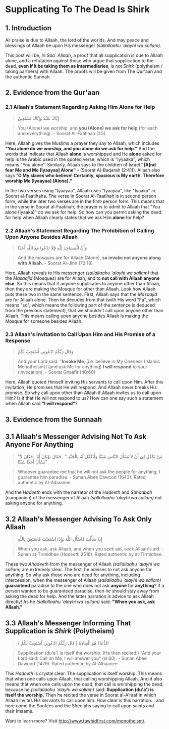 # **Supplicating To The Dead Is Shirk**

## 1. Introduction

All praise is due to Allaah, the lord of the worlds. And may peace and blessings of Allaah be upon His messenger *(sallallaahu 'alayhi wa sallam)*.

This post will be, *In Saa` Allaah*, a proof that all supplication is due to Allaah alone, and a refutation against those who argue that supplication to the dead, **even if it be taking them as intermediaries**, is not *Shirk* (polytheism / taking partners) with Allaah. The proofs will be given from The Qur'aan and the authentic Sunnah.

## 2. Evidence from the Qur'aan

### 2.1 Allaah's Statement Regarding Asking Him Alone for Help

> إِيَّاكَ نَعْبُدُ وَإِيَّاكَ نَسْتَعِينُ

> You (Alone) we worship, and **you (Alone) we ask for help** (for each and everything). - Soorat Al-Faatihah (1:5)

Here, Allaah gives the Muslims a prayer they say to Allaah, which includes **"You alone do we worship, and you alone do we ask for help."** And the words that indicate that Allaah **alone** is worshipped and He **alone** asked for help is the Arabic used in the quoted verse, which is "Iyyaaka", which means "You alone". Similarly, Allaah says to the children of Israel **"[A]nd fear Me and Me [Iyaayaa] Alone"** - (Soorat Al-Baqarah (2:41)). Allaah also says "**O My slaves who believe! Certainly, spacious is My earth. Therefore worship Me [Iyaayaa] (Alone)."**

In the two verses using "Iyaayaa", Allaah uses "Iyaayaa", like "Iyaaka" in Soorat al-Faatihaha. The verse in Soorat Al-Faatihah is in second person form, while the later two verses are in the first-person form. This means that in the verse in Soorat al-Faatihah, the prayer is to admit to Allaah that "You alone (Iyaaka)" do we ask for help. So how can you permit asking the dead for help when Allaah clearly states that we ask Him **alone** for help?

### 2.2 Allaah's Statement Regarding The Prohibition of Calling Upon Anyone Besides Allaah

> وَأَنَّ الْمَسَاجِدَ لِلَّهِ فَلَا تَدْعُوا مَعَ اللَّهِ أَحَدًا

> And the mosques are for Allaah (Alone), **so invoke not anyone along with Allaah**. - Soorat Al-Jinn (72:18)

Here, Allaah reveals to His messenger *(sallallaahu 'alayhi wa sallam)* that the *Masaajid* (Mosques) are for Allaah, and to **not call with Allaah anyone else**. So this means that if anyone supplicates to anyone other than Allaah, then they are making the Mosque for other than Allaah. Look how Allaah puts these two in the same sentence. First, Allaah says that the *Masaajid* are for Allaah alone. Then he decudes from that (with His word "Fa", which means "so", which means the following part of the sentence is deduced from the previous statement), that we shouldn't call upon anyone other than Allaah. This means calling upon anyone besides Allaah is making the Mosque for someone besides Allaah.

### 2.3 Allaah's Invitation to Call Upon Him and His Promise of a Response

> وَقَالَ رَبُّكُمُ ادْعُونِي أَسْتَجِبْ لَكُمْ

> And your Lord said: "**Invoke Me**, [i.e. believe in My Oneness (Islamic Monotheism)] (and ask Me for anything) **I will respond** to your (invocation). - Soorat Ghaafir (40:60)

Here, Allaah quoted Himself inviting His servants to call upon Him. After this invitation, He promises that He will respond. And Allaah never breaks His promise. So why call upon other than Allaah if Allaah invites us to call upon Him? Is it that He will not respond to us? How can one say such a statement when Allaah said **"I will respond"**?

## 3. Evidence from the Sunnaah

## 3.1 Allaah's Messenger ‏‏Advising Not To Ask Anyone For Anything

> "‏ مَنْ تَكَفَّلَ لِي أَنْ لاَ يَسْأَلَ النَّاسَ شَيْئًا وَأَتَكَفَّلَ لَهُ بِالْجَنَّةِ ‏"‏ ‏.‏ فَقَالَ ثَوْبَانُ أَنَا ‏.‏ فَكَانَ لاَ يَسْأَلُ أَحَدًا شَيْئًا"

> Whoever guarantee  me that he will not ask the people for anything, I guarantee him paradise. - Sunan Abee Dawood (1643). Rated authentic by Al-Albaanee

And the *Hadeeth* ends with the narrator of the *Hadeeth* and *Sahaabah* (companion) of the messenger of Allaah *(sallallaahu 'alayhi wa sallam)* not asking anyone for anything.

## 3.2 Allaah's Messenger Advising To Ask Only Allaah

> إِذَا سَأَلْتَ فَاسْأَلِ اللَّهَ وَإِذَا اسْتَعَنْتَ فَاسْتَعِنْ بِاللَّهِ

> When you ask, ask Allaah, and when you seek aid, seek Allaah's aid. - Sunan at-Tirmidhee (*Hadeeth* 2516). Rated authentic by at-Tirmidhee.

These two *Ahadeeth* from the messenger of Allaah *(sallallaahu 'alayhi wa sallam)* are extremely clear. The first, he advises to not ask anyone for anything. So why ask those who are dead for anything, including intercession, when the messenger of Allaah *(sallallaahu 'alayhi wa sallam)* **guaranteed** paradise to the one who does not ask **anyone** for **anything**? If a person wanted to be guaranteed paradise, then he should stay away from asking the dead for help. And the latter narration is advice to ask Allaah directly! As he *(sallallaahu 'alayhi wa sallam)* said: **"When you ask, ask Allaah."**

## 3.3 Allaah's Messenger Informing That Supplication is *Shirk* (Polytheism)

> الدُّعَاءُ هُوَ الْعِبَادَةُ ‏{‏ قَالَ رَبُّكُمُ ادْعُونِي أَسْتَجِبْ لَكُمْ ‏}

> Supplication (du'a') is itself the worship. (He then recited:) "And your Lord said: Call on Me, I will answer you" (xI.60). - Sunan Abee Dawood (1479). Rated authentic by Al-Albaanee

This *Hadeeth* is crystal clear. The supplication is itself worship. This means that when one calls upon Allaah, that calling worshipping Allaah. And it also means that when one calls upon the dead, that call is worshipping the dead, because he *(sallallaahu 'alayhi wa sallam)* said: **Supplication (du'a') is itself the worship.** Then he recited the verse in Soorat al-A'raaf in which Allaah invites His servants to call upon him. How clear is this narration... and here come the Soofees and the Shee'ahs saying to call upon saints and their Imaams.

Want to learn more? Visit http://www.tawhidfirst.com/monotheism/.
